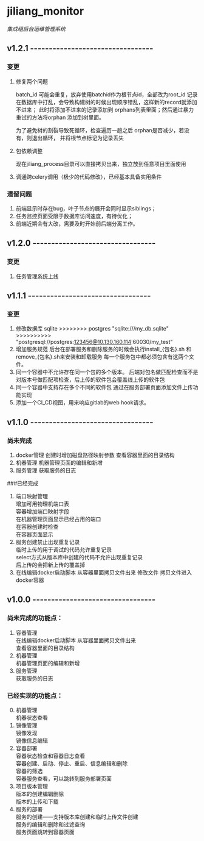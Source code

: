 # jiliang_monitor

*集成组后台运维管理系统*

## v1.2.1 ---------------------------------
### 变更
1. 修复两个问题

     batch_id 可能会重复，放弃使用batchid作为根节点id，全部改为root_id
     记录在数据库中打乱，会导致构建树的时候出现顺序错乱，这样新的record就添加不进来； 
     此时将添加不进来的记录添加到 orphans列表里面；然后通过暴力重试的方法将orphan
     添加到树里面。

     为了避免树的割裂导致死循环，检查遍历一趟之后 orphan是否减少，若没有，则退出循环，
     并将根节点标记为记录丢失

2. 包依赖调整

     现在jiliang_process目录可以直接拷贝出来，独立放到任意项目里面使用

3. 调通跨celery调用（极少的代码修改），已经基本具备实用条件

### 遗留问题
1. 前端显示时存在bug，叶子节点的展开会同时显示siblings； 
2. 任务监控页面受限于数据库访问速度，有待优化；
3. 前端近期会有大改，需要及时开始前后端分离工作。

## v1.2.0 ---------------------------------
### 变更
1. 任务管理系统上线

## v1.1.1 ---------------------------------
### 变更
1. 修改数据库
    sqlite >>>>>>>>  postgres
    "sqlite:///my_db.sqlite" >>>>>>>>>> "postgresql://postgres:123456@10.130.160.114:60030/my_test"
2. 增加服务规范
    后台在部署服务和删除服务的时候会执行install_{包名}.sh 和 remove_{包名}.sh来安装和卸载服务
    每一个服务包中都必须包含有这两个文件。
3. 同一个容器中不允许存在同一个包的多个版本。
    后端对包名做匹配检查而不是对版本号做匹配项检查，后上传的软件包会覆盖线上传的软件包
4. 同一个容器中支持存在多个不同的软件包
    通过在服务部署页面添加文件上传功能实现
5. 添加一个CI_CD视图，用来响应gitlab的web hook请求。


## v1.1.0 ---------------------------------
### 尚未完成
1. docker管理
    创建时增加磁盘路径映射参数
    查看容器里面的目录结构
2. 机器管理
    机器管理页面的编辑和新增
3. 服务管理
    获取服务的日志

###已经完成
1. 端口映射管理  
    增加可用物理机端口表  
    容器增加端口映射字段  
    在机器管理页面显示已经占用的端口  
    在容器创建时检查  
    在容器页面显示  
2. 服务创建禁止出现重复记录  
    临时上传的用于调试的代码允许重复记录  
    select方式从版本库中创建的代码不允许出现重复记录  
    后上传的会把新上传的覆盖掉
3. 在线编辑docker启动脚本
    从容器里面拷贝文件出来
    修改文件
    拷贝文件进入docker容器


## v1.0.0 ---------------------------------
### 尚未完成的功能点：
1. 容器管理  
    在线编辑docker启动脚本
    从容器里面拷贝文件出来  
    查看容器里面的目录结构  
2. 机器管理  
    机器管理页面的编辑和新增  
3. 服务管理  
    获取服务的日志  

### 已经实现的功能点：
0. 机器管理  
    机器状态查看  
1. 镜像管理  
    镜像发现  
    镜像信息编辑  
2. 容器部署  
    容器状态检查和容器日志查看  
    容器创建、启动、停止、重启、信息编辑和删除  
    容器的筛选  
    容器服务查看，可以跳转到服务部署页面  
3. 项目版本管理  
    版本的创建编辑删除  
    版本的上传和下载  
4. 服务的部署  
    服务的创建——支持版本库创建和临时上传文件创建  
    服务的编辑和删除和过滤查询  
    服务页面跳转到容器页面  

